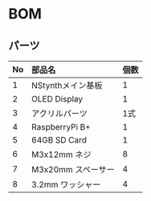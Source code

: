 # BOM

## パーツ

|No|部品名|個数|
|:--|:--|:--|
|1|NStynthメイン基板|1|
|2|OLED Display|1|
|3|アクリルパーツ|1式|
|4|RaspberryPi B+|1|
|5|64GB SD Card|1|
|6|M3x12mm ネジ | 8 |
|7|M3x20mm スペーサー| 4 |
|8|3.2mm ワッシャー |4 |


